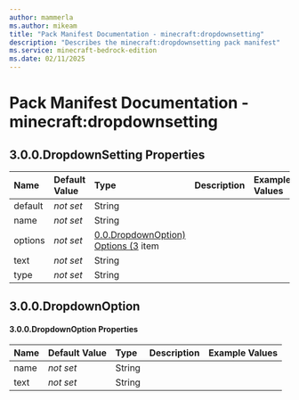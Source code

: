 ```yaml
---
author: mammerla
ms.author: mikeam
title: "Pack Manifest Documentation - minecraft:dropdownsetting"
description: "Describes the minecraft:dropdownsetting pack manifest"
ms.service: minecraft-bedrock-edition
ms.date: 02/11/2025 
---
```


# Pack Manifest Documentation - minecraft:dropdownsetting


## 3.0.0.DropdownSetting Properties

|Name       |Default Value |Type |Description |Example Values |
|:----------|:-------------|:----|:-----------|:------------- |
| default | *not set* | String |  |  | 
| name | *not set* | String |  |  | 
| options | *not set* | [0.0.DropdownOption) Options (3](#3.0.0.dropdownoption) item |  |  | 
| text | *not set* | String |  |  | 
| type | *not set* | String |  |  | 

## 3.0.0.DropdownOption

#### 3.0.0.DropdownOption Properties

|Name       |Default Value |Type |Description |Example Values |
|:----------|:-------------|:----|:-----------|:------------- |
| name | *not set* | String |  |  | 
| text | *not set* | String |  |  | 